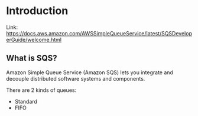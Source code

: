 # Introduction
Link: https://docs.aws.amazon.com/AWSSimpleQueueService/latest/SQSDeveloperGuide/welcome.html

## What is SQS?
Amazon Simple Queue Service (Amazon SQS) lets you integrate and decouple distributed software systems and components.

There are 2 kinds of queues:
- Standard
- FIFO
